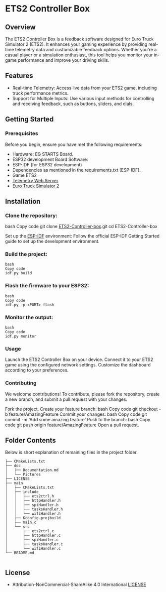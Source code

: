 # ETS2 Controller Box


## Overview
The ETS2 Controller Box is a feedback software designed for Euro Truck Simulator 2 (ETS2). It enhances your gaming experience by providing real-time telemetry data and customizable feedback options. Whether you're a casual player or a simulation enthusiast, this tool helps you monitor your in-game performance and improve your driving skills.

## Features
- Real-time Telemetry: Access live data from your ETS2 game, including truck performance metrics.
- Support for Multiple Inputs: Use various input methods for controlling and receiving feedback, such as buttons, sliders, and dials.

## Getting Started
### Prerequisites

Before you begin, ensure you have met the following requirements:

- Hardware: EG STARTS Board.
- ESP32 development Board
Software:
- ESP-IDF (for ESP32 development)
- Dependencies as mentioned in the requirements.txt (ESP-IDF).
- Game ETS2
- [Telemetry Web Server](https://github.com/Funbit/ets2-telemetry-server)
- [Euro Truck Simulator 2](http://www.eurotrucksimulator2.com/)

## Installation

### Clone the repository:

bash
Copy code
git clone [ETS2-Controller-box](https://github.com/dscabello/ETS2-Controller-box).git
cd ETS2-Controller-box

Set up the [ESP-IDF](https://github.com/espressif/esp-idf) environment: Follow the official ESP-IDF Getting Started guide to set up the development environment.

### Build the project:
```
bash
Copy code
idf.py build
```

### Flash the firmware to your ESP32:
```
bash
Copy code
idf.py -p <PORT> flash
```

### Monitor the output:
```
bash
Copy code
idf.py monitor
```

### Usage

Launch the ETS2 Controller Box on your device.
Connect it to your ETS2 game using the configured network settings.
Customize the dashboard according to your preferences.

### Contributing
We welcome contributions! To contribute, please fork the repository, create a new branch, and submit a pull request with your changes.

Fork the project.
Create your feature branch:
bash
Copy code
git checkout -b feature/AmazingFeature
Commit your changes:
bash
Copy code
git commit -m 'Add some amazing feature'
Push to the branch:
bash
Copy code
git push origin feature/AmazingFeature
Open a pull request.

## Folder Contents

Below is short explanation of remaining files in the project folder.
```
├── CMakeLists.txt
├── doc
│   ├── Documentation.md
│   └── Pictures
├── LICENSE
├── main
│   ├── CMakeLists.txt
│   ├── include
│   │   ├── ets2ctrl.h
│   │   ├── httpHandler.h
│   │   ├── spiHandler.h
│   │   ├── tasksHandler.h
│   │   └── wifiHandler.h
│   ├── Kconfig.projbuild
│   ├── main.c
│   └── src
│       ├── ets2ctrl.c
│       ├── httpHandler.c
│       ├── spiHandler.c
│       ├── tasksHandler.c
│       └── wifiHandler.c
└── README.md


```
## License

- Attribution-NonCommercial-ShareAlike 4.0 International [LICENSE](https://github.com/dscabello/ETS2-Controller-box/blob/main/LICENSE)

